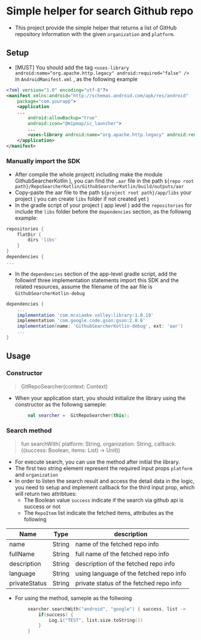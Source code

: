 # Simple helper for search Github repo

- This project provide the simple helper that returns a list of GitHub repository information with the given `organization` and `platform`.

## Setup

- [MUST] You should add the tag `<uses-library android:name="org.apache.http.legacy" android:required="false" />` in `AndroidManifest.xml` , as the following example

```xml
<?xml version="1.0" encoding="utf-8"?>
<manifest xmlns:android="http://schemas.android.com/apk/res/android"
    package="com.yourapp">
    <application
    ...
        android:allowBackup="true"
        android:icon="@mipmap/ic_launcher">
        ...
        <uses-library android:name="org.apache.http.legacy" android:required="false" />
    </application>
</manifest>

```

### Manually import the SDK

- After compile the whole project( including make the module GithubSearcherKotlin ), you can find the `.aar` file in the path `${repo root path}/RepoSearcherKotlin/GithubSearcherKotlin/build/outputs/aar`
- Copy-paste the aar file to the path `${project root path}/app/libs` your project ( you can create `libs` folder if not created yet )
- In the gradle script of your project ( app level ) add the `repositories` for include the `libs` folder before the `dependencies` section, as the followng example:

```gradle
repositories {
    flatDir {
        dirs 'libs'
    }
}
dependencies {
...
```

- In the `dependencies` section of the app-level gradle script, add the followinf three implementation statements import this SDK and the related resources, assume the filename of the aar file is `GithubSearcherKotlin-debug`

```gradle
dependencies {
    ...
    implementation 'com.mcxiaoke.volley:library:1.0.19'
    implementation 'com.google.code.gson:gson:2.8.6'
    implementation(name: 'GithubSearcherKotlin-debug', ext: 'aar')
    ...
}
```

## Usage

### Constructor

> GitRepoSearcher(context: Context)

- When your application start, you should initialize the library using the constructor as the followng sameple:

```Kotlin
        val searcher =  GitRepoSearcher(this);
```

### Search method

> fun searchWith(
>       platform: String,
>       organization: String,
>       callback: ((success: Boolean, items: List<RepoItem>) -> Unit))

- For execute search, you can use the method after initial the library.
- The first two string element represent the required input props `platform` and `organization`
- In order to listen the search result and access the detail data in the logic, you need to setup and implement callback for the third input prop, which will return two attribtues:
  - The Boolean value `success` indicate if the search via github api is success or not
  - The `RepoItem` list indicate the fetched items, attributes as the following

| Name | Type | description |
| --- | --- | --- |
| name | String | name of the fetched repo info |
| fullName | String | full name of the fetched repo info |
| description | String | description of the fetched repo info |
| language | String | using language of the fetched repo info |
| privateStatus | String | private status of the fetched repo info |

- For using the method, sameple as the follwoing

```Kotlin
        searcher.searchWith("android", "google") { success, list ->
            if(success) {
                Log.i("TEST", list.size.toString())
            }
        }
```

